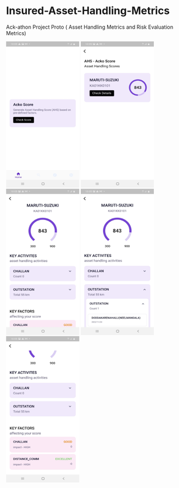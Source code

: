 # Insured-Asset-Handling-Metrics
Ack-athon Project Proto ( Asset Handling Metrics and Risk Evaluation Metrics)

<img src=https://github.com/sroy96/Insured-Asset-Handling-Metrics/blob/main/Screenshot_20221125-100508.jpg width="200" height="400">
<img src=https://github.com/sroy96/Insured-Asset-Handling-Metrics/blob/main/Screenshot_20221125-100520.jpg width="200" height="400">

<img src=https://github.com/sroy96/Insured-Asset-Handling-Metrics/blob/main/Screenshot_20221125-100527.jpg width="200" height="400">

<img src=https://github.com/sroy96/Insured-Asset-Handling-Metrics/blob/main/Screenshot_20221125-100543.jpg width="200" height="400">

<img src=https://github.com/sroy96/Insured-Asset-Handling-Metrics/blob/main/Screenshot_20221125-100548.jpg width="200" height="400">
